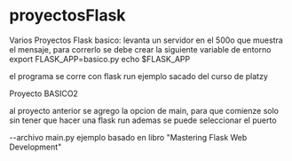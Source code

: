# proyectosFlask
Varios Proyectos Flask
basico:
  levanta un servidor en el 500o que muestra el mensaje, para correrlo se debe crear la siguiente variable de entorno
  export  FLASK_APP=basico.py
echo $FLASK_APP

  el programa se corre con
  flask run
  ejemplo sacado del curso de platzy
  
  Proyecto BASICO2
  
  al proyecto anterior se agrego la opcion de main, para que comienze solo sin tener que hacer una flask run
  ademas se puede seleccionar el puerto
  
  --archivo main.py 
  ejemplo basado en libro "Mastering Flask Web Development"